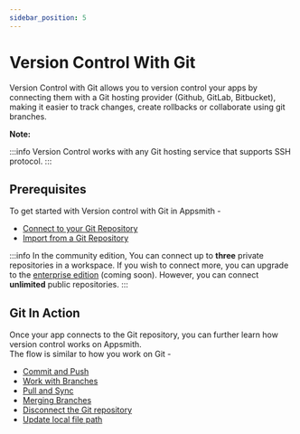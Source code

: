 ```yaml
---
sidebar_position: 5
---
```

# Version Control With Git

Version Control with Git allows you to version control your apps by connecting them with a Git hosting provider (Github, GitLab, Bitbucket), making it easier to track changes, create rollbacks or collaborate using git branches.

**Note:**

:::info
Version Control works with any Git hosting service that supports SSH protocol.
:::




<VideoEmbed host="youtube" videoId="emdZaG-tzgw" title="Version Control with Git " caption="Version Control with Git "/>


## Prerequisites

To get started with Version control with Git in Appsmith -

* [Connect to your Git Repository](connecting-to-git-repository.md)
* [Import from a Git Repository](connecting-to-git-repository.md#importing-from-a-repository)

:::info
In the community edition, You can connect up to **three** private repositories in a workspace. If you wish to connect more, you can upgrade to the [enterprise edition](https://www.appsmith.com/pricing) (coming soon). However, you can connect **unlimited** public repositories.
:::

## Git In Action

Once your app connects to the Git repository, you can further learn how version control works on Appsmith.\
The flow is similar to how you work on Git -

* [Commit and Push](commit-and-push.md)
* [Work with Branches](working-with-branches.md)
* [Pull and Sync](pull-and-sync.md)
* [Merging Branches](merging-branches.md)
* [Disconnect the Git repository](disconnect-the-git-repository.md)
* [Update local file path](updating-local-file-path.md)
